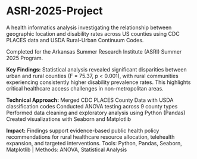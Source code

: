 # ASRI-2025-Project
A health informatics analysis investigating the relationship between geographic location and disability rates across US counties using CDC PLACES data and USDA Rural-Urban Continuum Codes.

Completed for the Arkansas Summer Research Institute (ASRI) Summer 2025 Program.

**Key Findings:**
Statistical analysis revealed significant disparities between urban and rural counties (F = 75.37, p < 0.001), with rural communities experiencing consistently higher disability prevalence rates. This highlights critical healthcare access challenges in non-metropolitan areas.

**Technical Approach:**
Merged CDC PLACES County Data with USDA classification codes
Conducted ANOVA testing across 9 county types
Performed data cleaning and exploratory analysis using Python (Pandas)
Created visualizations with Seaborn and Matplotlib

**Impact:**
Findings support evidence-based public health policy recommendations for rural healthcare resource allocation, telehealth expansion, and targeted interventions.
Tools: Python, Pandas, Seaborn, Matplotlib | Methods: ANOVA, Statistical Analysis
